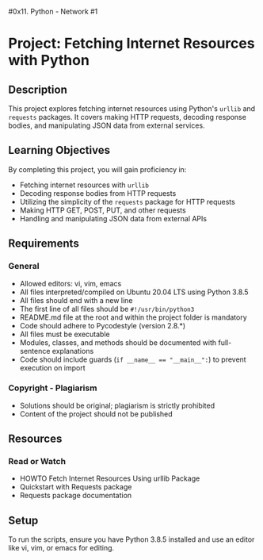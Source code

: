 #0x11. Python - Network #1
# Project: Fetching Internet Resources with Python

## Description
This project explores fetching internet resources using Python's `urllib` and `requests` packages. It covers making HTTP requests, decoding response bodies, and manipulating JSON data from external services.

## Learning Objectives
By completing this project, you will gain proficiency in:
- Fetching internet resources with `urllib`
- Decoding response bodies from HTTP requests
- Utilizing the simplicity of the `requests` package for HTTP requests
- Making HTTP GET, POST, PUT, and other requests
- Handling and manipulating JSON data from external APIs

## Requirements
### General
- Allowed editors: vi, vim, emacs
- All files interpreted/compiled on Ubuntu 20.04 LTS using Python 3.8.5
- All files should end with a new line
- The first line of all files should be `#!/usr/bin/python3`
- README.md file at the root and within the project folder is mandatory
- Code should adhere to Pycodestyle (version 2.8.*)
- All files must be executable
- Modules, classes, and methods should be documented with full-sentence explanations
- Code should include guards (`if __name__ == "__main__":`) to prevent execution on import

### Copyright - Plagiarism
- Solutions should be original; plagiarism is strictly prohibited
- Content of the project should not be published

## Resources
### Read or Watch
- HOWTO Fetch Internet Resources Using urllib Package
- Quickstart with Requests package
- Requests package documentation

## Setup
To run the scripts, ensure you have Python 3.8.5 installed and use an editor like vi, vim, or emacs for editing.
